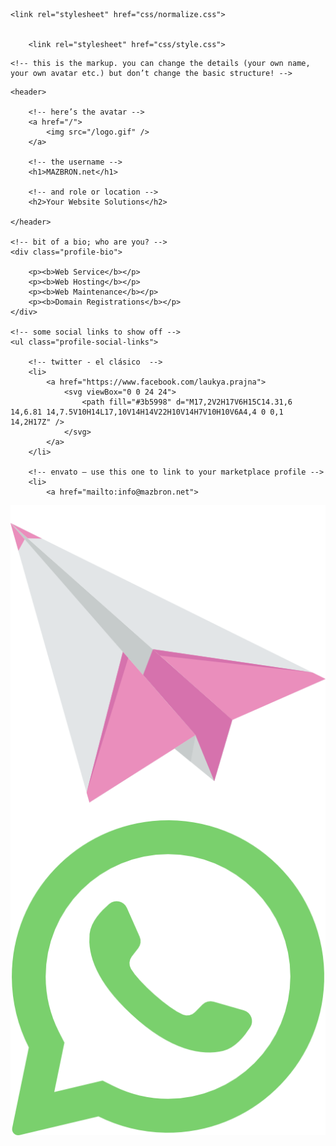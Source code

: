 <!DOCTYPE html>
<html lang="en" >
<head>
  <meta charset="UTF-8">
  <title>MAZBRON.net - Your Website Solutions</title>
  <meta name="description" content="Your Website Solutions" />
  <meta name="keywords" content="jasa website murah" />
  <link rel="stylesheet" href="./style.css">
  <link rel="shortcut icon" href="/favicon.ico" type="image/x-icon">
<link rel="icon" href="/favicon.ico" type="image/x-icon">
</head>
<body>
<!-- partial:index.partial.html -->
<!DOCTYPE html>
<html >
  <head>
    <meta charset="UTF-8">
    <title>Remix Challenge</title>
    <meta name="viewport" content="width=device-width, initial-scale=1" />
<link  rel="stylesheet" type="text/css" href="https://fonts.googleapis.com/css?family=Roboto" />

    
    <link rel="stylesheet" href="css/normalize.css">

    
        <link rel="stylesheet" href="css/style.css">

    
 <!-- Global site tag (gtag.js) - Google Analytics -->
<script async src="https://www.googletagmanager.com/gtag/js?id=UA-98720389-4"></script>
<script>
  window.dataLayer = window.dataLayer || [];
  function gtag(){dataLayer.push(arguments);}
  gtag('js', new Date());

  gtag('config', 'UA-98720389-4');
</script>
   
    
  </head>

  <body>

    <!-- this is the markup. you can change the details (your own name, your own avatar etc.) but don’t change the basic structure! -->

<aside class="profile-card">

    <header>
    
        <!-- here’s the avatar -->
        <a href="/">
            <img src="/logo.gif" />
        </a>
        
        <!-- the username -->
        <h1>MAZBRON.net</h1>
        
        <!-- and role or location -->
        <h2>Your Website Solutions</h2>
    
    </header>

    <!-- bit of a bio; who are you? -->
    <div class="profile-bio">
    
        <p><b>Web Service</b></p>
        <p><b>Web Hosting</b></p>
        <p><b>Web Maintenance</b></p>
        <p><b>Domain Registrations</b></p>
    </div>

    <!-- some social links to show off -->
    <ul class="profile-social-links">
        
        <!-- twitter - el clásico  -->
        <li>
            <a href="https://www.facebook.com/laukya.prajna">
                <svg viewBox="0 0 24 24">
                    <path fill="#3b5998" d="M17,2V2H17V6H15C14.31,6 14,6.81 14,7.5V10H14L17,10V14H14V22H10V14H7V10H10V6A4,4 0 0,1 14,2H17Z" />
                </svg>
            </a>
        </li>
        
        <!-- envato – use this one to link to your marketplace profile -->
        <li>
            <a href="mailto:info@mazbron.net">
<img src="email.png" title="Contact me via email" border="0" align="left" width="" height="" />
            </a>
        </li>
        
        <!-- codepen - your codepen profile-->
        <li>
            <a href="https://wa.me/6285155225507">
<img src="wa.png" title="Contact me via whatsapp" border="0" align="left" width="" height="" />

            </a>
        </li>
        
        <!-- add or remove social profiles as you see fit -->
    
    </ul>

</aside>
<!-- that’s all folks! -->
    
    
    
    
    
  </body>
</html>
<!-- partial -->
  
</body>
</html>
